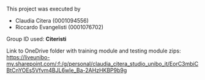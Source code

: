This project was executed by 
- Claudia Citera (0001094556)
- Riccardo Evangelisti (0001076702)

Group ID used: **Citeristi**

Link to OneDrive folder with training module and testing module zips:\
https://liveunibo-my.sharepoint.com/:f:/g/personal/claudia_citera_studio_unibo_it/EorC3mbiCBtCnYOEs5Vfvm4BJL6wIe_Ba-2AHzHKBP9b9g
